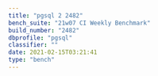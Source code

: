 ```yaml
---
title: "pgsql 2 2482"
bench_suite: "21w07 CI Weekly Benchmark"
build_number: "2482"
dbprofile: "pgsql"
classifier: ""
date: 2021-02-15T03:21:41
type: "bench"
---
```

